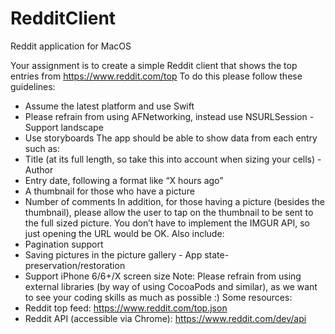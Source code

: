 # RedditClient
Reddit application for MacOS

Your assignment is to create a simple Reddit client that shows the top entries from https://www.reddit.com/top
To do this please follow these guidelines:
- Assume the latest platform and use Swift
- Please refrain from using AFNetworking, instead use NSURLSession - Support landscape
- Use storyboards
The app should be able to show data from each entry such as:
- Title (at its full length, so take this into account when sizing your cells) - Author
- Entry date, following a format like “X hours ago”
- A thumbnail for those who have a picture
- Number of comments
In addition, for those having a picture (besides the thumbnail), please allow the user to tap on the thumbnail to be sent to the full sized picture. You don’t have to implement the IMGUR API, so just opening the URL would be OK.
Also include:
- Pagination support
- Saving pictures in the picture gallery - App state-preservation/restoration
- Support iPhone 6/6+/X screen size
Note:
Please refrain from using external libraries (by way of using CocoaPods and similar), as we want to see your coding skills as much as possible :)
Some resources:
- Reddit top feed: https://www.reddit.com/top.json
- Reddit API (accessible via Chrome): https://www.reddit.com/dev/api
